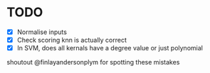 # TODO

- [x] Normalise inputs
- [x] Check scoring knn is actually correct
- [x] In SVM, does all kernals have a degree value or just polynomial

shoutout @finlayandersonplym for spotting these mistakes